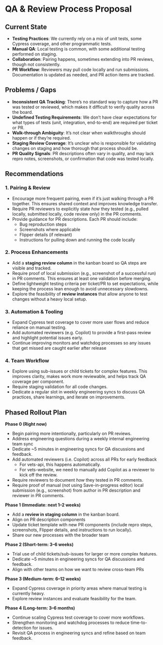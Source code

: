 # QA & Review Process Proposal  

## Current State  
- **Testing Practices**: We currently rely on a mix of unit tests, some Cypress coverage, and other programmatic tests.  
- **Manual QA**: Local testing is common, with some additional testing performed on staging.  
- **Collaboration**: Pairing happens, sometimes extending into PR reviews, though not consistently.  
- **PR Workflow**: Reviewers may pull code locally and run submissions. Documentation is updated as needed, and PR action items are tracked.  

## Problems / Gaps  
- **Inconsistent QA Tracking**: There’s no standard way to capture how a PR was tested or reviewed, which makes it difficult to verify quality across the board.  
- **Undefined Testing Requirements**: We don’t have clear expectations for what types of tests (unit, integration, end-to-end) are required per ticket or PR.  
- **Walk-through Ambiguity**: It’s not clear when walkthroughs should happen or if they’re required.  
- **Staging Review Coverage**: It’s unclear who is responsible for validating changes on staging and how thorough that process should be.  
- **PR Quality Signals**: PR descriptions often vary in quality, and may lack repro notes, screenshots, or confirmation that code was tested locally.  

## Recommendations  

### 1. Pairing & Review  
- Encourage more frequent pairing, even if it’s just walking through a PR together. This ensures shared context and improves knowledge transfer.  
- Require PR reviewers to explicitly state *how* they tested (e.g., pulled locally, submitted locally, code review only) in the PR comments.  
- Provide guidance for PR descriptions. Each PR should include:  
  - Bug reproduction steps  
  - Screenshots where applicable  
  - Flipper details (if relevant)  
  - Instructions for pulling down and running the code locally  

### 2. Process Enhancements  
- Add a **staging review column** in the kanban board so QA steps are visible and tracked.  
- Require proof of local submission (e.g., screenshot of a successful run) in PR comments. This ensures at least one validation before merging.  
- Define lightweight testing criteria per ticket/PR to set expectations, while keeping the process lean enough to avoid unnecessary slowdowns.  
- Explore the feasibility of **review instances** that allow anyone to test changes without a heavy local setup.  

### 3. Automation & Tooling  
- Expand Cypress test coverage to cover more user flows and reduce reliance on manual testing.  
- Add automated reviewers (e.g. Copilot) to provide a first-pass review and highlight potential issues early.  
- Continue improving monitors and watchdog processes so any issues that get missed are caught earlier after release

### 4. Team Workflow  
- Explore using sub-issues or child tickets for complex features. This improves clarity, makes work more reviewable, and helps track QA coverage per component.  
- Require staging validation for all code changes.  
- Dedicate a regular slot in weekly engineering syncs to discuss QA practices, share learnings, and iterate on improvements.  

## Phased Rollout Plan  

**Phase 0 (Right now)**  
- Begin pairing more intentionally, particularly on PR reviews.
- Address engineering questions during a weekly internal engineering team sync
- Dedicate ~5 minutes in engineering syncs for QA discussions and feedback.
- Add automated reviewers (i.e. Copilot) across all PRs for early feedback
  - For vets-api, this happens automatically.
  - For vets-website, we need to manually add Copilot as a reviewer to kick off the review.
- Require reviewers to document *how* they tested in PR comments.
- Require proof of manual (not using Save-in-progress editor) local submission (e.g., screenshot) from author in PR description and reviewer in PR comments.

**Phase 1 (Immediate: next 1–2 weeks)**  
- Add a **review in staging column** in the kanban board.
- Align on PR description components
- Update ticket template with new PR components (include repro steps, screenshots, Flipper details, and instructions to run locally).  
- Share our new processes with the broader team

**Phase 2 (Short-term: 3–6 weeks)**  
- Trial use of child tickets/sub-issues for larger or more complex features.  
- Dedicate ~5 minutes in engineering syncs for QA discussions and feedback.
- Align with other teams on how we want to review cross-team PRs  

**Phase 3 (Medium-term: 6–12 weeks)**  
- Expand Cypress coverage in priority areas where manual testing is currently heavy.  
- Explore review instances and evaluate feasibility for the team.  

**Phase 4 (Long-term: 3–6 months)**  
- Continue scaling Cypress test coverage to cover more workflows.  
- Strengthen monitoring and watchdog processes to reduce time-to-detection for issues.  
- Revisit QA process in engineering syncs and refine based on team feedback.  
